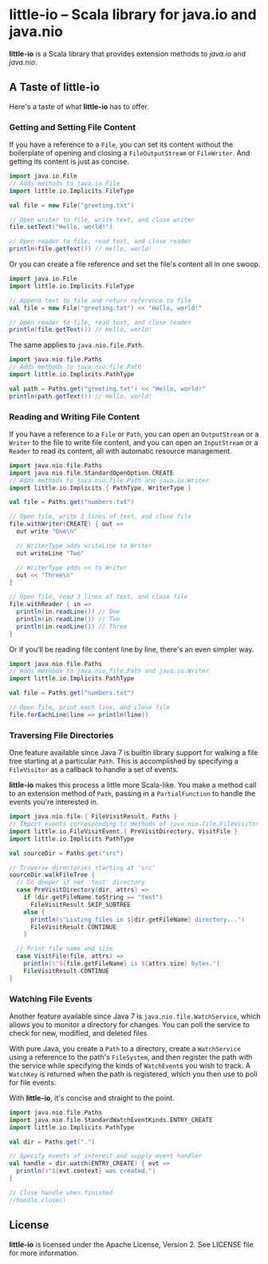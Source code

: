 # little-io &ndash; Scala library for java.io and java.nio

**little-io** is a Scala library that provides extension methods to _java.io_
and _java.nio_.

## A Taste of little-io

Here's a taste of what **little-io** has to offer.

### Getting and Setting File Content

If you have a reference to a `File`, you can set its content without the
boilerplate of opening and closing a `FileOutputStream` or `FileWriter`. And
getting its content is just as concise.

```scala
import java.io.File
// Adds methods to java.io.File
import little.io.Implicits.FileType

val file = new File("greeting.txt")

// Open writer to file, write text, and close writer
file.setText("Hello, world!")

// Open reader to file, read text, and close reader
println(file.getText()) // Hello, world!
```

Or you can create a file reference and set the file's content all in one swoop.

```scala
import java.io.File
import little.io.Implicits.FileType

// Append text to file and return reference to file
val file = new File("greeting.txt") << "Hello, world!"

// Open reader to file, read text, and close reader
println(file.getText()) // Hello, world!
```

The same applies to `java.nio.file.Path`.

```scala
import java.nio.file.Paths
// Adds methods to java.nio.file.Path
import little.io.Implicits.PathType

val path = Paths.get("greeting.txt") << "Hello, world!"
println(path.getText()) // Hello, world!
```

### Reading and Writing File Content

If you have a reference to a `File` or `Path`, you can open an `OutputStream` or
a `Writer` to the file to write file content, and you can open an `InputStream`
or a `Reader` to read its content, all with automatic resource management.

```scala
import java.nio.file.Paths
import java.nio.file.StandardOpenOption.CREATE
// Adds methods to java.nio.file.Path and java.io.Writer
import little.io.Implicits.{ PathType, WriterType }

val file = Paths.get("numbers.txt")

// Open file, write 3 lines of text, and close file
file.withWriter(CREATE) { out =>
  out write "One\n"

  // WriterType adds writeLine to Writer
  out writeLine "Two"

  // WriterType adds << to Writer
  out << "Three\n"
}

// Open file, read 3 lines of text, and close file
file.withReader { in =>
  println(in.readLine()) // One
  println(in.readLine()) // Two
  println(in.readLine()) // Three
}
```

Or if you'll be reading file content line by line, there's an even simpler way.

```scala
import java.nio.file.Paths
// Adds methods to java.nio.file.Path and java.io.Writer
import little.io.Implicits.PathType

val file = Paths.get("numbers.txt")

// Open file, print each line, and close file
file.forEachLine(line => println(line))
```

### Traversing File Directories

One feature available since Java 7 is builtin library support for walking a file
tree starting at a particular `Path`. This is accomplished by specifying a
`FileVisitor` as a callback to handle a set of events.

**little-io** makes this process a little more Scala-like. You make a method
call to an extension method of `Path`, passing in a `PartialFunction` to handle
the events you're interested in.

```scala
import java.nio.file.{ FileVisitResult, Paths }
// Import events corresponding to methods of java.nio.file.FileVisitor
import little.io.FileVisitEvent.{ PreVisitDirectory, VisitFile }
import little.io.Implicits.PathType

val sourceDir = Paths.get("src")

// Traverse directories starting at 'src'
sourceDir.walkFileTree {
  // Go deeper if not 'test' directory
  case PreVisitDirectory(dir, attrs) =>
    if (dir.getFileName.toString == "test")
      FileVisitResult.SKIP_SUBTREE
    else {
      println(s"Listing files in ${dir.getFileName} directory...")
      FileVisitResult.CONTINUE
    }

  // Print file name and size
  case VisitFile(file, attrs) =>
    println(s"${file.getFileName} is ${attrs.size} bytes.")
    FileVisitResult.CONTINUE
}
```

### Watching File Events

Another feature available since Java 7 is `java.nio.file.WatchService`, which
allows you to monitor a directory for changes. You can poll the service to check
for new, modified, and deleted files.

With pure Java, you create a `Path` to a directory, create a `WatchService`
using a reference to the path's `FileSystem`, and then register the path with
the service while specifying the kinds of `WatchEvent`s you wish to track. A
`WatchKey` is returned when the path is registered, which you then use to
poll for file events.

With **little-io**, it's concise and straight to the point.

```scala
import java.nio.file.Paths
import java.nio.file.StandardWatchEventKinds.ENTRY_CREATE
import little.io.Implicits.PathType

val dir = Paths.get(".")

// Specify events of interest and supply event handler
val handle = dir.watch(ENTRY_CREATE) { evt =>
  println(s"${evt.context} was created.")
}

// Close handle when finished
//handle.close()
```


## License
**little-io** is licensed under the Apache License, Version 2. See LICENSE
file for more information.
